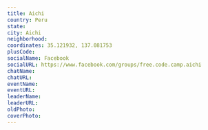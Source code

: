 ```yaml
---
title: Aichi
country: Peru
state: 
city: Aichi
neighborhood: 
coordinates: 35.121932, 137.081753
plusCode:
socialName: Facebook
socialURL: https://www.facebook.com/groups/free.code.camp.aichi
chatName:
chatURL:
eventName:
eventURL:
leaderName:
leaderURL:
oldPhoto: 
coverPhoto:
---
```


